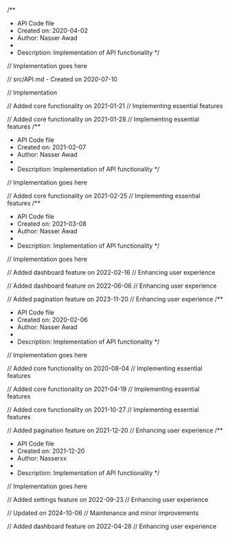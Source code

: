 /**
 * API Code file
 * Created on: 2020-04-02
 * Author: Nasser Awad
 *
 * Description: Implementation of API functionality
 */
 
// Implementation goes here

// src/API.md - Created on 2020-07-10

// Implementation

// Added core functionality on 2021-01-21
// Implementing essential features

// Added core functionality on 2021-01-28
// Implementing essential features
/**
 * API Code file
 * Created on: 2021-02-07
 * Author: Nasser Awad
 *
 * Description: Implementation of API functionality
 */
 
// Implementation goes here


// Added core functionality on 2021-02-25
// Implementing essential features
/**
 * API Code file
 * Created on: 2021-03-08
 * Author: Nasser Awad
 *
 * Description: Implementation of API functionality
 */
 
// Implementation goes here


// Added dashboard feature on 2022-02-16
// Enhancing user experience

// Added dashboard feature on 2022-06-06
// Enhancing user experience

// Added pagination feature on 2023-11-20
// Enhancing user experience
/**
 * API Code file
 * Created on: 2020-02-06
 * Author: Nasser Awad
 *
 * Description: Implementation of API functionality
 */
 
// Implementation goes here


// Added core functionality on 2020-08-04
// Implementing essential features

// Added core functionality on 2021-04-19
// Implementing essential features

// Added core functionality on 2021-10-27
// Implementing essential features

// Added pagination feature on 2021-12-20
// Enhancing user experience
/**
 * API Code file
 * Created on: 2021-12-20
 * Author: Nasserxx
 *
 * Description: Implementation of API functionality
 */
 
// Implementation goes here


// Added settings feature on 2022-09-23
// Enhancing user experience

// Updated on 2024-10-06
// Maintenance and minor improvements

// Added dashboard feature on 2022-04-28
// Enhancing user experience
